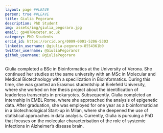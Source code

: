 ```yaml
---
layout: page ##LEAVE
person: true ##LEAVE
title: Giulia Pegoraro
description: PhD Student 
img: assets/img/giulia_pegoraro.jpg 
email: gp487@exeter.ac.uk
category: PhD Students
orcid_id: https://orcid.org/0009-0001-5206-5303
linkedin_username: @giulia-pegoraro-8554361b0
twitter_username: @GiuliaPegoraro7
github_username: @giuliaPegoraro
---
```


Giulia completed a BSc in Bioinformatics at the University of Verona. She continued her studies at the same university with an MSc in Molecular and Medical Biotechnology with a specilization in Bioinformatics.
During this time, she was granted an Erasmus studentship at Bielefeld University, where she worked on her thesis project about the identification of leaderless transcripts in prokaryotes. 
Subsequently. Giulia completed an internship in EMBL Rome, where she approached the analysis of epigenetic data.
After graduation, she was employed for one year as a bioinformatician in a biotechnological Start-up in Milan, where she deepened the use of statistical approaches in data analysis. 
Currently, Giulia is pursuing a PhD that focuses on the molecular characterisation of the role of systemic infections in Alzheimer’s disease brain.

